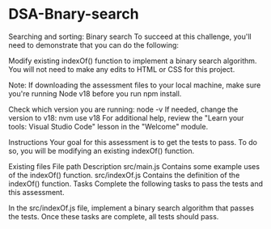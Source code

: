 # DSA-Bnary-search

Searching and sorting: Binary search
To succeed at this challenge, you'll need to demonstrate that you can do the following:

Modify existing indexOf() function to implement a binary search algorithm.
You will not need to make any edits to HTML or CSS for this project.

Note: If downloading the assessment files to your local machine, make sure you're running Node v18 before you run npm install.

Check which version you are running: node -v
If needed, change the version to v18: nvm use v18
For additional help, review the "Learn your tools: Visual Studio Code" lesson in the "Welcome" module.

Instructions
Your goal for this assessment is to get the tests to pass.
To do so, you will be modifying an existing indexOf() function.

Existing files
File path	Description
src/main.js	Contains some example uses of the indexOf() function.
src/indexOf.js	Contains the definition of the indexOf() function.
Tasks
Complete the following tasks to pass the tests and this assessment.

In the src/indexOf.js file, implement a binary search algorithm that passes the tests.
Once these tasks are complete, all tests should pass.

